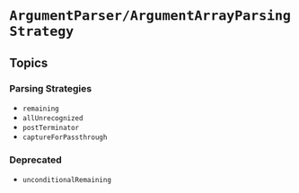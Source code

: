 # ``ArgumentParser/ArgumentArrayParsingStrategy``

## Topics

### Parsing Strategies

- ``remaining``
- ``allUnrecognized``
- ``postTerminator``
- ``captureForPassthrough``

### Deprecated

- ``unconditionalRemaining``
